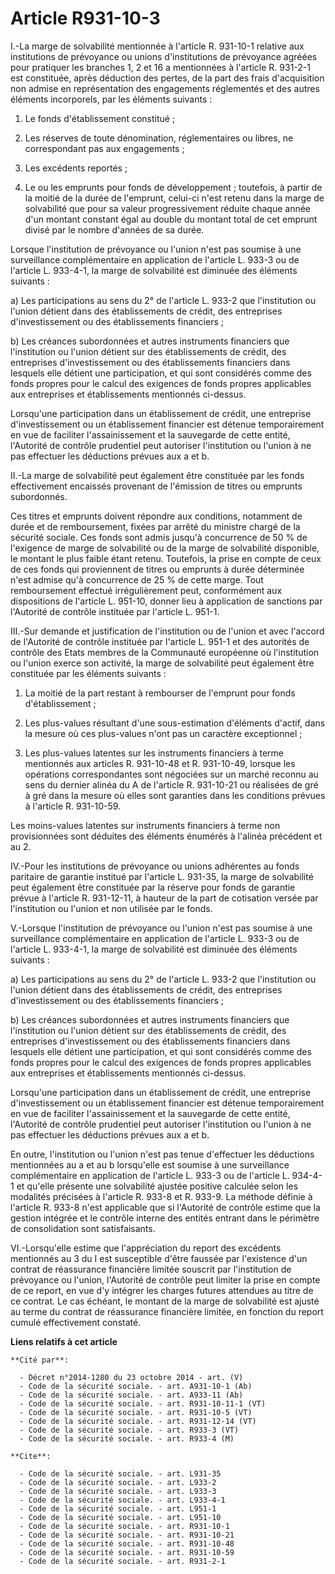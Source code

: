 # Article R931-10-3

I.-La marge de solvabilité mentionnée à l'article R. 931-10-1 relative aux institutions de prévoyance ou unions
d'institutions de prévoyance agréées pour pratiquer les branches 1, 2 et 16 a mentionnées à l'article R. 931-2-1 est
constituée, après déduction des pertes, de la part des frais d'acquisition non admise en représentation des engagements
réglementés et des autres éléments incorporels, par les éléments suivants : 

1. Le fonds d'établissement constitué ; 

2. Les réserves de toute dénomination, réglementaires ou libres, ne correspondant pas aux engagements ; 

3. Les excédents reportés ; 

4. Le ou les emprunts pour fonds de développement ; toutefois, à partir de la moitié de la durée de l'emprunt, celui-ci n'est
retenu dans la marge de solvabilité que pour sa valeur progressivement réduite chaque année d'un montant constant égal au
double du montant total de cet emprunt divisé par le nombre d'années de sa durée. 

Lorsque l'institution de prévoyance ou l'union n'est pas soumise à une surveillance complémentaire en application de
l'article L. 933-3 ou de l'article L. 933-4-1, la marge de solvabilité est diminuée des éléments suivants : 

a) Les participations au sens du 2° de l'article L. 933-2 que l'institution ou l'union détient dans des établissements de
crédit, des entreprises d'investissement ou des établissements financiers ; 

b) Les créances subordonnées et autres instruments financiers que l'institution ou l'union détient sur des établissements de
crédit, des entreprises d'investissement ou des établissements financiers dans lesquels elle détient une participation, et
qui sont considérés comme des fonds propres pour le calcul des exigences de fonds propres applicables aux entreprises et
établissements mentionnés ci-dessus. 

Lorsqu'une participation dans un établissement de crédit, une entreprise d'investissement ou un établissement financier est
détenue temporairement en vue de faciliter l'assainissement et la sauvegarde de cette entité, l'Autorité de contrôle
prudentiel peut autoriser l'institution ou l'union à ne pas effectuer les déductions prévues aux a et b. 

II.-La marge de solvabilité peut également être constituée par les fonds effectivement encaissés provenant de l'émission de
titres ou emprunts subordonnés. 

Ces titres et emprunts doivent répondre aux conditions, notamment de durée et de remboursement, fixées par arrêté du ministre
chargé de la sécurité sociale. Ces fonds sont admis jusqu'à concurrence de 50 % de l'exigence de marge de solvabilité ou de
la marge de solvabilité disponible, le montant le plus faible étant retenu. Toutefois, la prise en compte de ceux de ces
fonds qui proviennent de titres ou emprunts à durée déterminée n'est admise qu'à concurrence de 25 % de cette marge. Tout
remboursement effectué irrégulièrement peut, conformément aux dispositions de l'article L. 951-10, donner lieu à application
de sanctions par l'Autorité de contrôle instituée par l'article L. 951-1. 

III.-Sur demande et justification de l'institution ou de l'union et avec l'accord de l'Autorité de contrôle instituée par
l'article L. 951-1 et des autorités de contrôle des Etats membres de la Communauté européenne où l'institution ou l'union
exerce son activité, la marge de solvabilité peut également être constituée par les éléments suivants : 

1. La moitié de la part restant à rembourser de l'emprunt pour fonds d'établissement ; 

2. Les plus-values résultant d'une sous-estimation d'éléments d'actif, dans la mesure où ces plus-values n'ont pas un
caractère exceptionnel ; 

3. Les plus-values latentes sur les instruments financiers à terme mentionnés aux articles R. 931-10-48 et R. 931-10-49,
lorsque les opérations correspondantes sont négociées sur un marché reconnu au sens du dernier alinéa du A de l'article R.
931-10-21 ou réalisées de gré à gré dans la mesure où elles sont garanties dans les conditions prévues à l'article R.
931-10-59. 

Les moins-values latentes sur instruments financiers à terme non provisionnées sont déduites des éléments énumérés à l'alinéa
précédent et au 2. 

IV.-Pour les institutions de prévoyance ou unions adhérentes au fonds paritaire de garantie institué par l'article L. 931-35,
la marge de solvabilité peut également être constituée par la réserve pour fonds de garantie prévue à l'article R. 931-12-11,
à hauteur de la part de cotisation versée par l'institution ou l'union et non utilisée par le fonds.

V.-Lorsque l'institution de prévoyance ou l'union n'est pas soumise à une surveillance complémentaire en application de
l'article L. 933-3 ou de l'article L. 933-4-1, la marge de solvabilité est diminuée des éléments suivants : 

a) Les participations au sens du 2° de l'article L. 933-2 que l'institution ou l'union détient dans des établissements de
crédit, des entreprises d'investissement ou des établissements financiers ; 

b) Les créances subordonnées et autres instruments financiers que l'institution ou l'union détient sur des établissements de
crédit, des entreprises d'investissement ou des établissements financiers dans lesquels elle détient une participation, et
qui sont considérés comme des fonds propres pour le calcul des exigences de fonds propres applicables aux entreprises et
établissements mentionnés ci-dessus. 

Lorsqu'une participation dans un établissement de crédit, une entreprise d'investissement ou un établissement financier est
détenue temporairement en vue de faciliter l'assainissement et la sauvegarde de cette entité, l'Autorité de contrôle
prudentiel peut autoriser l'institution ou l'union à ne pas effectuer les déductions prévues aux a et b. 

En outre, l'institution ou l'union n'est pas tenue d'effectuer les déductions mentionnées au a et au b lorsqu'elle est
soumise à une surveillance complémentaire en application de l'article L. 933-3 ou de l'article L. 934-4-1 et qu'elle présente
une solvabilité ajustée positive calculée selon les modalités précisées à l'article R. 933-8 et R. 933-9. La méthode définie
à l'article R. 933-8 n'est applicable que si l'Autorité de contrôle estime que la gestion intégrée et le contrôle interne des
entités entrant dans le périmètre de consolidation sont satisfaisants. 

VI.-Lorsqu'elle estime que l'appréciation du report des excédents mentionnés au 3 du I est susceptible d'être faussée par
l'existence d'un contrat de réassurance financière limitée souscrit par l'institution de prévoyance ou l'union, l'Autorité de
contrôle peut limiter la prise en compte de ce report, en vue d'y intégrer les charges futures attendues au titre de ce
contrat. Le cas échéant, le montant de la marge de solvabilité est ajusté au terme du contrat de réassurance financière
limitée, en fonction du report cumulé effectivement constaté.

**Liens relatifs à cet article**

	**Cité par**:

	  - Décret n°2014-1280 du 23 octobre 2014 - art. (V)
	  - Code de la sécurité sociale. - art. A931-10-1 (Ab)
	  - Code de la sécurité sociale. - art. A933-11 (Ab)
	  - Code de la sécurité sociale. - art. R931-10-11-1 (VT)
	  - Code de la sécurité sociale. - art. R931-10-5 (VT)
	  - Code de la sécurité sociale. - art. R931-12-14 (VT)
	  - Code de la sécurité sociale. - art. R933-3 (VT)
	  - Code de la sécurité sociale. - art. R933-4 (M)

	**Cite**:

	  - Code de la sécurité sociale. - art. L931-35
	  - Code de la sécurité sociale. - art. L933-2
	  - Code de la sécurité sociale. - art. L933-3
	  - Code de la sécurité sociale. - art. L933-4-1
	  - Code de la sécurité sociale. - art. L951-1
	  - Code de la sécurité sociale. - art. L951-10
	  - Code de la sécurité sociale. - art. R931-10-1
	  - Code de la sécurité sociale. - art. R931-10-21
	  - Code de la sécurité sociale. - art. R931-10-48
	  - Code de la sécurité sociale. - art. R931-10-59
	  - Code de la sécurité sociale. - art. R931-2-1
